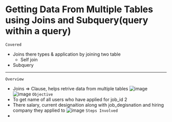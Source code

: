 # Getting Data From Multiple Tables using Joins and Subquery(query within a query)
`Covered`
* Joins there types & application by joining two table
    * Self join 
* Subquery
---
`Overview`
* Joins => Clause, helps retrive data from multiple tables ![image](https://user-images.githubusercontent.com/26667491/127117631-e2848c5f-11db-4d59-81c1-8b84780b8642.png) ![image](https://user-images.githubusercontent.com/26667491/127117893-4a09d8be-aee0-4e16-bfb1-240599748127.png)
`Objective`   
* To get name of all users who have applied for job_id 2
* There salary, current designaition along with job_degisnation and hiring company they applied to ![image](https://user-images.githubusercontent.com/26667491/127119897-a3099847-fd9d-4122-b08c-fbe423b45dfd.png)
`Steps Involved`
* 


